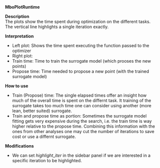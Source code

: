 **MboPlotRuntime**

**Description**    
 The plots show the time spent during optimization on the different tasks. The vertical line highlights a single iteration exactly.
 

**Interpretation**   
  * Left plot: Shows the time spent executing the function passed to the optimizer  
  * Right plot:  
   * Train time: Time to train the surrogate model (which prooses the new points)  
   * Propose time: Time needed to propose a new point (with the trained surrogate model)

**How to use**  
  * Train (Propose) time: The single elapsed times offer an insight how much of the overall time is spent on the differnt task. It training of the surrogate takes too much time one can consider using another (more lean, better suited) surrogate.  
  * Train and propose time as portion: Sometimes the surrogate model fitting gets very expensive during the search, i.e. the train time is way higher relative to the propose time. Combining this information with the ones from other analyses one may cut the number of iterations to save cost or use a differnt surrogate.
  
**Modifications**
  * We can set $highlight\_iter$ in the sidebar panel if we are interested in a specific iteration to be highlighted.


  


